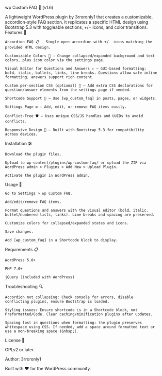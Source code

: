 wp Custom FAQ 🚀 (v1.6)

A lightweight WordPress plugin by 3rroronly1 that creates a customizable, accordion-style FAQ section. It replicates a specific HTML design using Bootstrap 5.3 with toggleable sections, +/− icons, and color transitions.
Features 🌟

    Accordion FAQ 📋 – Single-open accordion with +/− icons matching the provided HTML design.

    Customizable Colors 🎨 – Change collapsed/expanded background and text colors, plus icon color via the settings page.

    Visual Editor for Questions and Answers ✍️ – GUI-based formatting: bold, italic, bullets, links, line breaks. Questions allow safe inline formatting; answers support rich content.

    Custom per-section CSS (optional) 🧩 – Add extra CSS declarations for question/answer elements from the settings page if needed.

    Shortcode Support 🔗 – Use [wp_custom_faq] in posts, pages, or widgets.

    Settings Page ⚙️ – Add, edit, or remove FAQ items easily.

    Conflict-Free 🛡️ – Uses unique CSS/JS handles and UUIDs to avoid conflicts.

    Responsive Design 📱 – Built with Bootstrap 5.3 for compatibility across devices.

Installation 🛠️

    Download the plugin files.

    Upload to wp-content/plugins/wp-custom-faq/ or upload the ZIP via WordPress admin > Plugins > Add New > Upload Plugin.

    Activate the plugin in WordPress admin.

Usage 📖

    Go to Settings > wp Custom FAQ.

    Add/edit/remove FAQ items.

    Format questions and answers with the visual editor (bold, italic, bullet/numbered lists, links). Line breaks and spacing are preserved.

    Customize colors for collapsed/expanded states and icons.

    Save changes.

    Add [wp_custom_faq] in a Shortcode block to display.

Requirements 📋

    WordPress 5.0+

    PHP 7.0+

    jQuery (included with WordPress)

Troubleshooting 🔍

    Accordion not collapsing: Check console for errors, disable conflicting plugins, ensure Bootstrap is loaded.

    Styling issues: Ensure shortcode is in a Shortcode block, not Preformatted/Code. Clear caching/minification plugins after updates.

    Spacing lost in questions when formatting: the plugin preserves whitespace using CSS. If needed, add a space around formatted text or use a non-breaking space (&nbsp;).

License 📜


GPLv2 or later.

Author: 3rroronly1

Built with ❤️ for the WordPress community.
